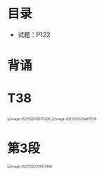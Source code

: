 # 目录

* 试题：P122



# 背诵





# T38

<img src="https://cvp.oss-cn-shanghai.aliyuncs.com/picgo/202310201501282.png" alt="image-20231020150111206" style="zoom: 50%;" />

<img src="https://cvp.oss-cn-shanghai.aliyuncs.com/picgo/202310202049840.png" alt="image-20231020204915726" style="zoom:50%;" />



# 第3段

<img src="https://cvp.oss-cn-shanghai.aliyuncs.com/picgo/202310202055514.png" alt="image-20231020205513398" style="zoom:50%;" />
